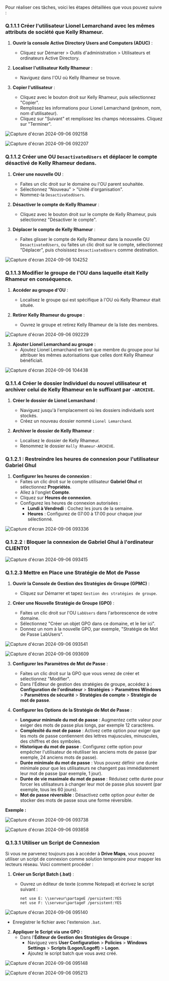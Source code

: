 Pour réaliser ces tâches, voici les étapes détaillées que vous pouvez suivre :

### Q.1.1.1 Créer l'utilisateur Lionel Lemarchand avec les mêmes attributs de société que Kelly Rhameur.

1. **Ouvrir la console Active Directory Users and Computers (ADUC)** :
   - Cliquez sur Démarrer > Outils d'administration > Utilisateurs et ordinateurs Active Directory.
   
2. **Localiser l'utilisateur Kelly Rhameur** :
   - Naviguez dans l'OU où Kelly Rhameur se trouve.

3. **Copier l'utilisateur** :
   - Cliquez avec le bouton droit sur Kelly Rhameur, puis sélectionnez "Copier".
   - Remplissez les informations pour Lionel Lemarchand (prénom, nom, nom d'utilisateur).
   - Cliquez sur "Suivant" et remplissez les champs nécessaires. Cliquez sur "Terminer".

![Capture d'écran 2024-09-06 092158](https://github.com/user-attachments/assets/4103a435-23b5-4f76-8209-e856147ad6d5)

![Capture d'écran 2024-09-06 092207](https://github.com/user-attachments/assets/57815713-630d-4640-884a-63f2bb6119a1)

### Q.1.1.2 Créer une OU `DesactivatedUsers` et déplacer le compte désactivé de Kelly Rhameur dedans.

1. **Créer une nouvelle OU** :
   - Faites un clic droit sur le domaine ou l'OU parent souhaitée.
   - Sélectionnez "Nouveau" > "Unité d'organisation".
   - Nommez-la `DesactivatedUsers`.

2. **Désactiver le compte de Kelly Rhameur** :
   - Cliquez avec le bouton droit sur le compte de Kelly Rhameur, puis sélectionnez "Désactiver le compte".

3. **Déplacer le compte de Kelly Rhameur** :
   - Faites glisser le compte de Kelly Rhameur dans la nouvelle OU `DesactivatedUsers`, ou faites un clic droit sur le compte, sélectionnez "Déplacer", puis choisissez `DesactivatedUsers` comme destination.

![Capture d'écran 2024-09-06 104252](https://github.com/user-attachments/assets/0bc6f572-61d7-4da0-9146-50aa1016986e)

### Q.1.1.3 Modifier le groupe de l'OU dans laquelle était Kelly Rhameur en conséquence.

1. **Accéder au groupe d'OU** :
   - Localisez le groupe qui est spécifique à l'OU où Kelly Rhameur était située.

2. **Retirer Kelly Rhameur du groupe** :
   - Ouvrez le groupe et retirez Kelly Rhameur de la liste des membres.

![Capture d'écran 2024-09-06 092229](https://github.com/user-attachments/assets/09876edc-4361-4baf-be8f-7ddcd34d63ab)

3. **Ajouter Lionel Lemarchand au groupe** :
   - Ajoutez Lionel Lemarchand en tant que membre du groupe pour lui attribuer les mêmes autorisations que celles dont Kelly Rhameur bénéficiait.

![Capture d'écran 2024-09-06 104438](https://github.com/user-attachments/assets/3dc55861-bb35-4185-9f89-cf80a925139c)

### Q.1.1.4 Créer le dossier Individuel du nouvel utilisateur et archiver celui de Kelly Rhameur en le suffixant par `-ARCHIVE`.

1. **Créer le dossier de Lionel Lemarchand** :
   - Naviguez jusqu'à l'emplacement où les dossiers individuels sont stockés.
   - Créez un nouveau dossier nommé `Lionel Lemarchand`.

2. **Archiver le dossier de Kelly Rhameur** :
   - Localisez le dossier de Kelly Rhameur.
   - Renommez le dossier `Kelly Rhameur-ARCHIVE`.
  

### Q.1.2.1 : Restreindre les heures de connexion pour l'utilisateur Gabriel Ghul


1. **Configurer les heures de connexion** :
   - Faites un clic droit sur le compte utilisateur **Gabriel Ghul** et sélectionnez **Propriétés**.
   - Allez à l'onglet **Compte**.
   - Cliquez sur **Heures de connexion**.
   - Configurez les heures de connexion autorisées :
     - **Lundi à Vendredi** : Cochez les jours de la semaine.
     - **Heures** : Configurez de 07:00 à 17:00 pour chaque jour sélectionné.

![Capture d'écran 2024-09-06 093336](https://github.com/user-attachments/assets/7e44d19f-177a-4d20-a1bb-0ba0b409b2e2)

### Q.1.2.2 : Bloquer la connexion de Gabriel Ghul à l'ordinateur CLIENT01

![Capture d'écran 2024-09-06 093415](https://github.com/user-attachments/assets/e1a3b93b-08ab-48d9-a53b-0104b23e6004)


###  Q.1.2.3  Mettre en Place une Stratégie de Mot de Passe

1. **Ouvrir la Console de Gestion des Stratégies de Groupe (GPMC)** :
   - Cliquez sur Démarrer et tapez `Gestion des stratégies de groupe`.

2. **Créer une Nouvelle Stratégie de Groupe (GPO)** :
   - Faites un clic droit sur l'OU `LabUsers` dans l'arborescence de votre domaine.
   - Sélectionnez "Créer un objet GPO dans ce domaine, et le lier ici".
   - Donnez un nom à la nouvelle GPO, par exemple, "Stratégie de Mot de Passe LabUsers".

![Capture d'écran 2024-09-06 093541](https://github.com/user-attachments/assets/439e7c86-7ba2-47fa-8e01-fe0b4662510d)

![Capture d'écran 2024-09-06 093609](https://github.com/user-attachments/assets/e8bc417a-48ce-4154-af8c-b6eea1edeca3)

3. **Configurer les Paramètres de Mot de Passe** :
   - Faites un clic droit sur la GPO que vous venez de créer et sélectionnez "Modifier".
   - Dans l'Éditeur de gestion des stratégies de groupe, accédez à :  
     **Configuration de l'ordinateur** > **Stratégies** > **Paramètres Windows** > **Paramètres de sécurité** > **Stratégies de compte** > **Stratégie de mot de passe**.

4. **Configurer les Options de la Stratégie de Mot de Passe** :
   - **Longueur minimale du mot de passe** : Augmentez cette valeur pour exiger des mots de passe plus longs, par exemple 12 caractères.
   - **Complexité du mot de passe** : Activez cette option pour exiger que les mots de passe contiennent des lettres majuscules, minuscules, des chiffres et des symboles.
   - **Historique du mot de passe** : Configurez cette option pour empêcher l'utilisateur de réutiliser les anciens mots de passe (par exemple, 24 anciens mots de passe).
   - **Durée minimale du mot de passe** : Vous pouvez définir une durée minimale pour que les utilisateurs ne changent pas immédiatement leur mot de passe (par exemple, 1 jour).
   - **Durée de vie maximale du mot de passe** : Réduisez cette durée pour forcer les utilisateurs à changer leur mot de passe plus souvent (par exemple, tous les 60 jours).
   - **Mot de passe réversible** : Désactivez cette option pour éviter de stocker des mots de passe sous une forme réversible.

**Exemple :**

![Capture d'écran 2024-09-06 093738](https://github.com/user-attachments/assets/7d4b3731-b2e6-4436-a9f3-1c558ae7e088)

![Capture d'écran 2024-09-06 093858](https://github.com/user-attachments/assets/90829734-5292-4e30-b89a-dd97b3a399bd)


###  Q.1.3.1  Utiliser un Script de Connexion

Si vous ne parvenez toujours pas à accéder à **Drive Maps**, vous pouvez utiliser un script de connexion comme solution temporaire pour mapper les lecteurs réseau. Voici comment procéder :

1. **Créer un Script Batch (.bat)** :
   - Ouvrez un éditeur de texte (comme Notepad) et écrivez le script suivant :

     ```batch
     net use E: \\serveur\partageE /persistent:YES
     net use F: \\serveur\partageF /persistent:YES
     ```

![Capture d'écran 2024-09-06 095140](https://github.com/user-attachments/assets/d493f818-e6db-44a7-8e3b-c323e808db06)

- Enregistrer le fichier avec l'extension `.bat`.

2. **Appliquer le Script via une GPO** :
   - Dans l'**Éditeur de Gestion des Stratégies de Groupe** :
     - Naviguez vers **User Configuration** > **Policies** > **Windows Settings** > **Scripts (Logon/Logoff)** > **Logon**.
     - Ajoutez le script batch que vous avez créé.

![Capture d'écran 2024-09-06 095148](https://github.com/user-attachments/assets/d3fb8a5f-c228-412e-b49e-a82f7b4087be)

![Capture d'écran 2024-09-06 095213](https://github.com/user-attachments/assets/75ebae34-ea52-4c1f-8b9b-9df7d9fac2cd)


